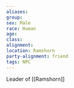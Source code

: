 ```yaml
---
aliases: 
group: 
sex: Male
race: Human
age: 
class: 
alignment: 
location: Ramshorn
party-alignment: friend
tags: NPC
---
```


Leader of [[Ramshorn]]